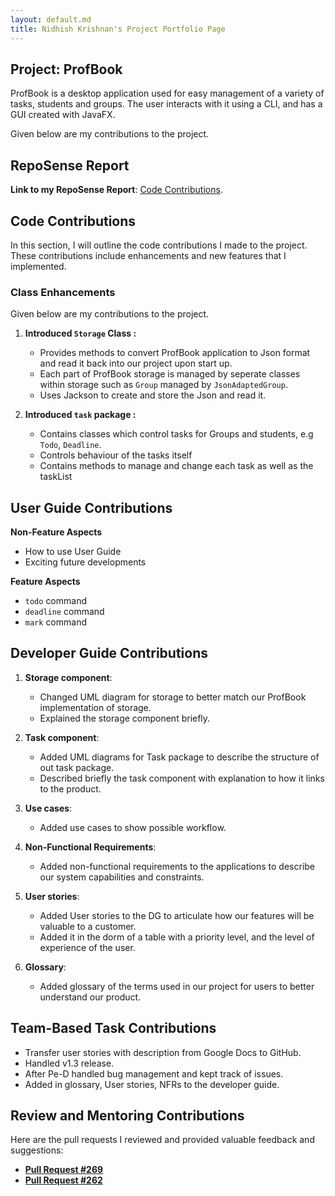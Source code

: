 ```yaml
---
layout: default.md
title: Nidhish Krishnan's Project Portfolio Page
---
```


## Project: ProfBook

ProfBook is a desktop application used for easy management of a variety of tasks, students and groups. 
The user interacts with it using a CLI, and has a GUI created with JavaFX.

Given below are my contributions to the project.

## RepoSense Report

**Link to my RepoSense Report**: 
[Code Contributions](https://nus-cs2103-ay2324s1.github.io/tp-dashboard/?search=Nid21cs&breakdown=false&sort=groupTitle%20dsc&sortWithin=title&since=2023-09-22&timeframe=commit&mergegroup=&groupSelect=groupByRepos).

## Code Contributions

In this section, I will outline the code contributions I made to the project. These contributions include enhancements
and new features that I implemented.

### Class Enhancements

Given below are my contributions to the project.

1. **Introduced `Storage` Class :**
   
    - Provides methods to convert ProfBook application to Json format and read it back into our project upon start up.
    - Each part of ProfBook storage is managed by seperate classes within storage such as `Group` managed by `JsonAdaptedGroup`.
    - Uses Jackson to create and store the Json and read it.

2. **Introduced `task` package :**
   
   - Contains classes which control tasks for Groups and students, e.g `Todo`, `Deadline`.
   - Controls behaviour of the tasks itself
   - Contains methods to manage and change each task as well as the taskList

## User Guide Contributions
**Non-Feature Aspects**

  - How to use User Guide  
  - Exciting future developments

**Feature Aspects**

- `todo` command 
- `deadline` command 
- `mark` command
## Developer Guide Contributions

1. **Storage component**:
   - Changed UML diagram for storage to better match our ProfBook implementation of storage.
   - Explained the storage component briefly.
   
2. **Task component**:
   - Added UML diagrams for Task package to describe the structure of out task package.
   - Described briefly the task component with explanation to how it links to the product.
   
3. **Use cases**:
   - Added use cases to show possible workflow.

4. **Non-Functional Requirements**:
   - Added non-functional requirements to the applications to describe our system capabilities and constraints.

5. **User stories**:
   - Added User stories to the DG to articulate how our features will be valuable to a customer.
   - Added it in the dorm of a table with a priority level, and the level of experience of the user.

6. **Glossary**:
   - Added glossary of the terms used in our project for users to better understand our product.

## Team-Based Task Contributions

* Transfer user stories with description from Google Docs to GitHub.
* Handled v1.3 release.
* After Pe-D handled bug management and kept track of issues.
* Added in glossary, User stories, NFRs to the developer  guide.

## Review and Mentoring Contributions

Here are the pull requests I reviewed and provided valuable feedback and suggestions:

- **[Pull Request #269](https://github.com/AY2324S1-CS2103T-W15-2/tp/pull/269)**
- **[Pull Request #262](https://github.com/AY2324S1-CS2103T-W15-2/tp/pull/262)**
